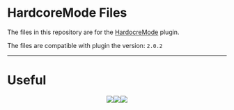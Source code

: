 # HardcoreMode Files
The files in this repository are for the [HardocreMode](https://www.spigotmc.org/resources/hardcoremode-temporary-bans-after-death-%E2%9D%A4%EF%B8%8F-1-14-x-1-19-x.104642/) plugin.

The files are compatible with plugin the version: <code>2.0.2</code>

___

# Useful

<p style="display: flex; justify-content: center;">
<a href="https://www.spigotmc.org/resources/hardcoremode-temporary-bans-after-death.104642/"><img src="https://cdn.discordapp.com/attachments/1009784232601718825/1154026324755746836/DoscNew.png" /></a>
  <a href="https://discord.gg/qQ4SUhn5SF"><img src="https://cdn.discordapp.com/attachments/1009784232601718825/1154026324516687982/DiscordNew.png" /></a>
  <a href="https://paypal.me/oliosdonate?country.x=PL&locale.x=pl_PL"><img src="https://cdn.discordapp.com/attachments/1009784232601718825/1154026324298580028/PaypalNew.png" /></a>
</p>
